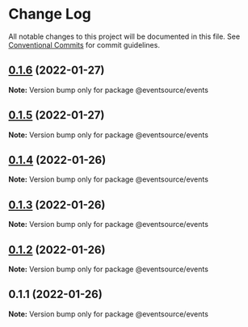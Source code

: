 # Change Log

All notable changes to this project will be documented in this file.
See [Conventional Commits](https://conventionalcommits.org) for commit guidelines.

## [0.1.6](https://github.com/thomasvargiu/eventsource-ts/compare/@eventsource/events@0.1.4...@eventsource/events@0.1.6) (2022-01-27)

**Note:** Version bump only for package @eventsource/events





## [0.1.5](https://github.com/thomasvargiu/eventsource-ts/compare/@eventsource/events@0.1.4...@eventsource/events@0.1.5) (2022-01-27)

**Note:** Version bump only for package @eventsource/events





## [0.1.4](https://github.com/thomasvargiu/eventsource-ts/compare/@eventsource/events@0.1.3...@eventsource/events@0.1.4) (2022-01-26)

**Note:** Version bump only for package @eventsource/events





## [0.1.3](https://github.com/thomasvargiu/eventsource-ts/compare/@eventsource/events@0.1.2...@eventsource/events@0.1.3) (2022-01-26)

**Note:** Version bump only for package @eventsource/events





## [0.1.2](https://github.com/thomasvargiu/eventsource-ts/compare/@eventsource/events@0.1.1...@eventsource/events@0.1.2) (2022-01-26)

**Note:** Version bump only for package @eventsource/events





## 0.1.1 (2022-01-26)

**Note:** Version bump only for package @eventsource/events
